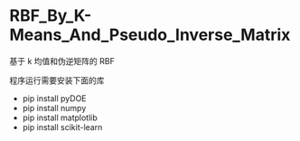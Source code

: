 # RBF_By_K-Means_And_Pseudo_Inverse_Matrix
基于 k 均值和伪逆矩阵的 RBF

程序运行需要安装下面的库

- pip install pyDOE
- pip install numpy
- pip install matplotlib
- pip install scikit-learn
